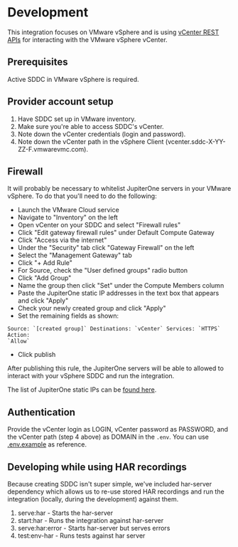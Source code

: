 # Development

This integration focuses on VMware vSphere and is using
[vCenter REST APIs](https://developer.vmware.com/apis/vsphere-automation/latest/vcenter/)
for interacting with the VMware vSphere vCenter.

## Prerequisites

Active SDDC in VMware vSphere is required.

## Provider account setup

1. Have SDDC set up in VMware inventory.
2. Make sure you're able to access SDDC's vCenter.
3. Note down the vCenter credentials (login and password).
4. Note down the vCenter path in the vSphere Client
   (vcenter.sddc-X-YY-ZZ-F.vmwarevmc.com).

## Firewall

It will probably be necessary to whitelist JupiterOne servers in your VMware
vSphere. To do that you'll need to do the following:

- Launch the VMware Cloud service
- Navigate to "Inventory" on the left
- Open vCenter on your SDDC and select "Firewall rules"
- Click "Edit gateway firewall rules" under Default Compute Gateway
- Click "Access via the internet"
- Under the "Security" tab click "Gateway Firewall" on the left
- Select the "Management Gateway" tab
- Click "+ Add Rule"
- For Source, check the "User defined groups" radio button
- Click "Add Group"
- Name the group then click "Set" under the Compute Members column
- Paste the JupiterOne static IP addresses in the text box that appears and
  click "Apply"
- Check your newly created group and click "Apply"
- Set the remaining fields as shown:

```
Source: `[created group]` Destinations: `vCenter` Services: `HTTPS` Action:
`Allow`
```

- Click publish

After publishing this rule, the JupiterOne servers will be able to allowed to
interact with your vSphere SDDC and run the integration.

The list of JupiterOne static IPs can be
[found here](https://jupiterone.atlassian.net/wiki/spaces/INT/pages/37618044/Public+IPs+for+Integrations+outbound+traffic+enabling+on-premise+support).

## Authentication

Provide the vCenter login as LOGIN, vCenter password as PASSWORD, and the
vCenter path (step 4 above) as DOMAIN in the `.env`. You can use
[.env.example](../.env.example) as reference.

## Developing while using HAR recordings

Because creating SDDC isn't super simple, we've included har-server dependency
which allows us to re-use stored HAR recordings and run the integration
(locally, during the development) against them.

1. serve:har - Starts the har-server
2. start:har - Runs the integration against har-server
3. serve:har:error - Starts har-server but serves errors
4. test:env-har - Runs tests against har server
